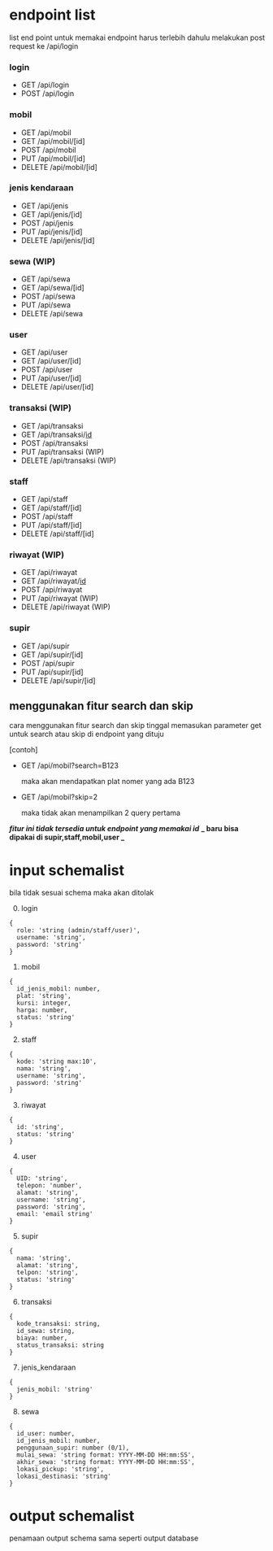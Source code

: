 # endpoint list

list end point untuk memakai endpoint harus terlebih dahulu melakukan post request ke /api/login

### login

- GET /api/login
- POST /api/login

### mobil

- GET /api/mobil
- GET /api/mobil/[id]
- POST /api/mobil
- PUT /api/mobil/[id]
- DELETE /api/mobil/[id]

### jenis kendaraan

- GET /api/jenis
- GET /api/jenis/[id]
- POST /api/jenis
- PUT /api/jenis/[id]
- DELETE /api/jenis/[id]

### sewa (WIP)

- GET /api/sewa
- GET /api/sewa/[id]
- POST /api/sewa
- PUT /api/sewa
- DELETE /api/sewa

### user

- GET /api/user
- GET /api/user/[id]
- POST /api/user
- PUT /api/user/[id]
- DELETE /api/user/[id]

### transaksi (WIP)

- GET /api/transaksi
- GET /api/transaksi/[id](WIP)
- POST /api/transaksi
- PUT /api/transaksi (WIP)
- DELETE /api/transaksi (WIP)

### staff

- GET /api/staff
- GET /api/staff/[id]
- POST /api/staff
- PUT /api/staff/[id]
- DELETE /api/staff/[id]

### riwayat (WIP)

- GET /api/riwayat
- GET /api/riwayat/[id](WIP)
- POST /api/riwayat
- PUT /api/riwayat (WIP)
- DELETE /api/riwayat (WIP)

### supir

- GET /api/supir
- GET /api/supir/[id]
- POST /api/supir
- PUT /api/supir/[id]
- DELETE /api/supir/[id]

## menggunakan fitur search dan skip

cara menggunakan fitur search dan skip
tinggal memasukan parameter get untuk search atau skip di endpoint yang dituju

[contoh]

- GET /api/mobil?search=B123

  maka akan mendapatkan plat nomer yang ada B123

- GET /api/mobil?skip=2

  maka tidak akan menampilkan 2 query pertama

**_fitur ini tidak tersedia untuk endpoint yang memakai id_**
**_ baru bisa dipakai di supir,staff,mobil,user _**

# input schemalist

bila tidak sesuai schema maka akan ditolak

0. login

```
{
  role: 'string (admin/staff/user)',
  username: 'string',
  password: 'string'
}
```

1. mobil

```
{
  id_jenis_mobil: number,
  plat: 'string',
  kursi: integer,
  harga: number,
  status: 'string'
}
```

2. staff

```
{
  kode: 'string max:10',
  nama: 'string',
  username: 'string',
  password: 'string'
}
```

3. riwayat

```
{
  id: 'string',
  status: 'string'
}
```

4. user

```
{
  UID: 'string',
  telepon: 'number',
  alamat: 'string',
  username: 'string',
  password: 'string',
  email: 'email string'
}
```

5. supir

```
{
  nama: 'string',
  alamat: 'string',
  telpon: 'string',
  status: 'string'
}
```

6. transaksi

```
{
  kode_transaksi: string,
  id_sewa: string,
  biaya: number,
  status_transaksi: string
}
```

7. jenis_kendaraan

```
{
  jenis_mobil: 'string'
}
```

8. sewa

```
{
  id_user: number,
  id_jenis_mobil: number,
  penggunaan_supir: number (0/1),
  mulai_sewa: 'string format: YYYY-MM-DD HH:mm:SS',
  akhir_sewa: 'string format: YYYY-MM-DD HH:mm:SS',
  lokasi_pickup: 'string',
  lokasi_destinasi: 'string'
}
```

# output schemalist

penamaan output schema sama seperti output database
